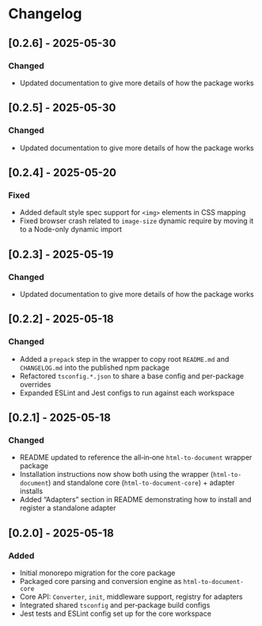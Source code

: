 # Changelog

## [0.2.6] - 2025-05-30
### Changed
- Updated documentation to give more details of how the package works

## [0.2.5] - 2025-05-30
### Changed
- Updated documentation to give more details of how the package works

## [0.2.4] - 2025-05-20

### Fixed

- Added default style spec support for `<img>` elements in CSS mapping
- Fixed browser crash related to `image-size` dynamic require by moving it to a Node-only dynamic import

## [0.2.3] - 2025-05-19

### Changed

- Updated documentation to give more details of how the package works

## [0.2.2] - 2025-05-18

### Changed

- Added a `prepack` step in the wrapper to copy root `README.md` and `CHANGELOG.md` into the published npm package
- Refactored `tsconfig.*.json` to share a base config and per-package overrides
- Expanded ESLint and Jest configs to run against each workspace

## [0.2.1] - 2025-05-18

### Changed

- README updated to reference the all‑in‑one `html-to-document` wrapper package
- Installation instructions now show both using the wrapper (`html-to-document`) and standalone core (`html-to-document-core`) + adapter installs
- Added “Adapters” section in README demonstrating how to install and register a standalone adapter

## [0.2.0] - 2025-05-18

### Added

- Initial monorepo migration for the core package
- Packaged core parsing and conversion engine as `html-to-document-core`
- Core API: `Converter`, `init`, middleware support, registry for adapters
- Integrated shared `tsconfig` and per‑package build configs
- Jest tests and ESLint config set up for the core workspace
